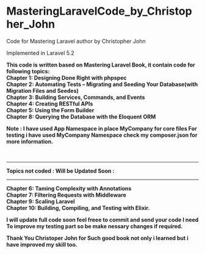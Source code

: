 # MasteringLaravelCode_by_Christopher_John
Code for Mastering Laravel author by Christopher John

Implemented in Laravel 5.2

<b>This code is written based on Mastering Laravel Book, it contain code for following topics:<b>
<br>Chapter 1: Designing Done Right with phpspec <br>
Chapter 2: Automating Tests – Migrating and Seeding Your Database(with Migration Files and Seedes)<br>
Chapter 3: Building Services, Commands, and Events <br>
Chapter 4: Creating RESTful APIs <br>
Chapter 5: Using the Form Builder <br>
Chapter 8: Querying the Database with the Eloquent ORM <br>
<p>
Note : I have used App Namespace in place MyCompany for core files
       For testing i have used MyCompany Namespace
       check my composer.json for more information.
<p>
<br>
<hr>Topics not coded : Will be Updated Soon :<hr> 
Chapter 6: Taming Complexity with Annotations<br>
Chapter 7: Filtering Requests with Middleware <br>
Chapter 9: Scaling Laravel <br>
Chapter 10: Building, Compiling, and Testing with Elixir.<br>

I will update full code soon feel freee to commit and send your code 
I need To improve my testing part so be make nessary changes if required.

Thank You Christoper John for Such good book not only i learned but i have improved my skill too.


